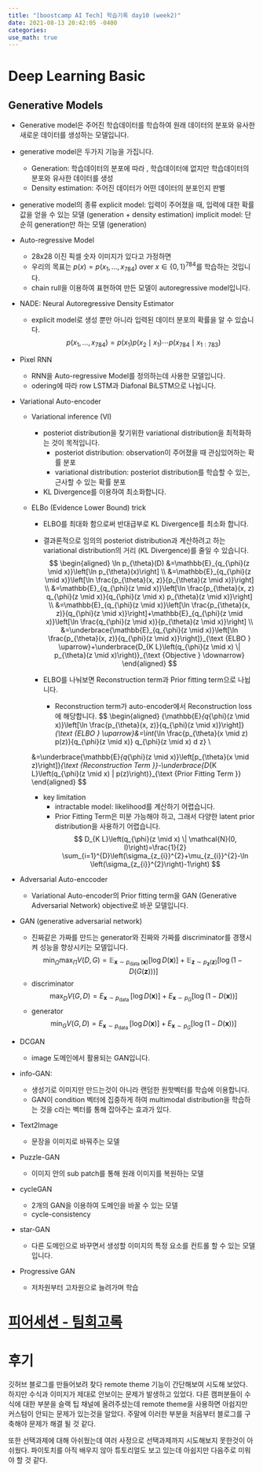 ```yaml
---
title: "[boostcamp AI Tech] 학습기록 day10 (week2)"
date: 2021-08-13 20:42:05 -0400
categories:
use_math: true
---
```


# Deep Learning Basic
## Generative Models
* Generative model은 주어진 학습데이터를 학습하여 원래 데이터의 분포와 유사한 새로운 데이터를 생성하는 모델입니다. 
* generative model은 두가지 기능을 가집니다.
    * Generation: 학습데이터의 분포에 따라 , 학습데이터에 없지만 학습데이터의 분포와 유사한 데이터를 생성
    * Density estimation: 주어진 데이터가 어떤 데이터의 분포인지 판별

* generative model의 종류
    explicit model: 입력이 주어졌을 때, 입력에 대한 확률값을 얻을 수 있는 모델 (generation + density estimation)
    implicit model: 단순히 generation만 하는 모델 (generation)

<!-- 통계부분 충분히 이해가 안간다... 좀더 공부하고 정리할 부분... 주말 작업? -->
<!-- * Basic discrete distributions
    * Bernoulli distribution: 2개의 카테고리를 가지는 분포입니다. 하나의 확률로 표현 가능합니다.
    * categorical distribution: m개의 카테고리가 있을 때 m-1개희 확률값으로 표현 할 수 있습니다.

* Strucctire Through Independence
    *  
    
-->

* Auto-regressive Model
    * 28x28 이진 픽셀 숫자 이미지가 있다고 가정하면
    * 우리의 목표는 $p(x)=p\left(x_{1}, \ldots, x_{784}\right)$ over $x \in\{0,1\}^{784}$를 학습하는 것입니다.
    * chain rull을 이용하여 표현하여 만든 모델이 autoregressive model입니다.

* NADE: Neural Autoregressive Density Estimator
    
    * explicit model로 생성 뿐만 아니라 입력된 데이터 분포의 확률을 알 수 있습니다.
    $$
    p\left(x_{1}, \ldots, x_{784}\right)=p\left(x_{1}\right) p\left(x_{2} \mid x_{1}\right) \cdots p\left(x_{784} \mid x_{1: 783}\right)
    $$

* Pixel RNN
    * RNN을 Auto-regressive Model를 정의하는데 사용한 모델입니다.
    * odering에 따라 row LSTM과 Diafonal BiLSTM으로 나뉩니다.

<!-- * Latent Variable Models 추천?-->


* Variational Auto-encoder
    * Variational inference (VI)
        * posteriot distribution을 찾기위한 variational distribution을 최적화하는 것이 목적입니다.
            * posteriot distribution: observation이 주어졌을 때 관심있어하는 확률 분포
            * variational distribution: posteriot distribution를 학습할 수 있는, 근사할 수 있는 확률 분포
        * KL Divergence를 이용하여 최소화합니다.
    
    * ELBo (Evidence Lower Bound) trick
        * ELBO를 최대화 함으로써 반대급부로 KL Divergence를 최소화 합니다.
        * 결과론적으로 임의의 posteriot distribution과 계산하려고 하는 variational distribution의 거리 (KL Divergence)를 줄일 수 있습니다.
        $$
        \begin{aligned}
        \ln p_{\theta}(D) &=\mathbb{E}_{q_{\phi}(z \mid x)}\left[\ln p_{\theta}(x)\right] \\
        &=\mathbb{E}_{q_{\phi}(z \mid x)}\left[\ln \frac{p_{\theta}(x, z)}{p_{\theta}(z \mid x)}\right] \\
        &=\mathbb{E}_{q_{\phi}(z \mid x)}\left[\ln \frac{p_{\theta}(x, z) q_{\phi}(z \mid x)}{q_{\phi}(z \mid x) p_{\theta}(z \mid x)}\right] \\
        &=\mathbb{E}_{q_{\phi}(z \mid x)}\left[\ln \frac{p_{\theta}(x, z)}{q_{\phi}(z \mid x)}\right]+\mathbb{E}_{q_{\phi}(z \mid x)}\left[\ln \frac{q_{\phi}(z \mid x)}{p_{\theta}(z \mid x)}\right] \\
        &=\underbrace{\mathbb{E}_{q_{\phi}(z \mid x)}\left[\ln \frac{p_{\theta}(x, z)}{q_{\phi}(z \mid x)}\right]}_{\text {ELBO } \uparrow}+\underbrace{D_{K L}\left(q_{\phi}(z \mid x) \| p_{\theta}(z \mid x)\right)}_{\text {Objective } \downarrow}
        \end{aligned}
        $$

        *  ELBO를 나눠보면 Reconstruction term과 Prior fitting term으로 나뉩니다.
            * Reconstruction term가 auto-encoder에서 Reconstruction loss에 해당합니다.
        $$
        \begin{aligned}
        {\mathbb{E}_{q_{\phi}(z \mid x)}\left[\ln \frac{p_{\theta}(x, z)}{q_{\phi}(z \mid x)}\right]}_{\text {ELBO } \uparrow}&=\int_{\ln \frac{p_{\theta}(x \mid z) p(z)}{q_{\phi}(z \mid x)} q_{\phi}(z \mid x) d z} \\
        
        &=\underbrace{\mathbb{E}_{q_{\phi}(z \mid x)}\left[p_{\theta}(x \mid z)\right]}_{\text {Reconstruction Term }}-\underbrace{D_{K L}\left(q_{\phi}(z \mid x) \| p(z)\right)}_{\text {Prior Fitting Term }}
        \end{aligned}
        $$

        * key limitation
            * intractable model: likelihood를 계산하기 어렵습니다.
            * Prior Fitting Term은 미분 가능해야 하고, 그래서 다양한 latent prior distribution을 사용하기 어렵습니다.
            $$
            D_{K L}\left(q_{\phi}(z \mid x) \| \mathcal{N}(0, I)\right)=\frac{1}{2} \sum_{i=1}^{D}\left(\sigma_{z_{i}}^{2}+\mu_{z_{i}}^{2}-\ln \left(\sigma_{z_{i}}^{2}\right)-1\right)
            $$

* Adversarial Auto-enccoder
    * Variational Auto-encoder의 Prior fitting term을 GAN (Generative Adversarial Network) objective로 바꾼 모델입니다.


* GAN (generative adversarial network)
    * 진짜같은 가짜를 만드는 generator와 진짜와 가짜를 discriminator를 경쟁시켜 성능을 향상시키는 모델입니다.
    $$
    \min _{\Omega} \max _{\Pi} V(D, G)=\mathbb{E}_{\boldsymbol{x} \sim p_{\text {data }}(\boldsymbol{x})}[\log D(\boldsymbol{x})]+\mathbb{E}_{\boldsymbol{z} \sim p_{\boldsymbol{z}}(\boldsymbol{z})}[\log (1-D(G(\boldsymbol{z})))]
    $$
    * discriminator
        $$
        \max _{D} V(G, D)=E_{\mathbf{x} \sim p_{\text {data }}}[\log D(\mathbf{x})]+E_{\mathbf{x} \sim p_{G}}[\log (1-D(\mathbf{x}))]
        $$
    * generator
        $$
        \min _{G} V(G, D)=E_{\mathbf{x} \sim p_{\text {data }}}[\log D(\mathbf{x})]+E_{\mathbf{x} \sim p_{G}}[\log (1-D(\mathbf{x}))]
        $$

* DCGAN
    * image 도메인에서 활용되는 GAN입니다.

* info-GAN: 
    * 생성기로 이미지만 만드는것이 아니라 랜덤한 원핫벡터를 학습에 이용합니다.
    * GAN이 condition 벡터에 집중하게 하여 multimodal distribution을 학습하는 것을 c라는 벡터를 통해 잡아주는 효과가 있다.

* Text2Image
    * 문장을 이미지로 바꿔주는 모델

* Puzzle-GAN
    * 이미지 안의 sub patch를 통해 원래 이미지를 복원하는 모델

* cycleGAN
    * 2개의 GAN을 이용하여 도메인을 바꿀 수 있는 모델
    * cycle-consistency

* star-GAN
    * 다른 도메인으로 바꾸면서 생성할 이미지의 특정 요소를 컨트롤 할 수 있는 모델입니다.

* Progressive GAN
    * 저차원부터 고차원으로 늘려가며 학습


# [피어세션 - 팀회고록](https://hackmd.io/@ai17/r1GtwsXeY)

# 후기
깃허브 블로그를 만들어보려 찾다 remote theme 기능이 간단해보여 시도해 보았다. 하지만 수식과 이미지가 제대로 안보이는 문제가 발생하고 있었다.
다른 캠퍼분들이 수식에 대한 부분을 슬랙 팁 채널에 올려주셨는데 remote theme을 사용하면 아쉽지만 커스텀이 안되는 문제가 있는것을 알았다. 주말에 이러한 부분을 처음부터 블로그를 구축해야 문제가 해결 될 것 같다. 

또한 선택과제에 대해 아쉬웠는데 여러 사정으로 선택과제까지 시도해보지 못한것이 아쉬웠다. 파이토치를 아직 배우지 않아 튜토리얼도 보고 있는데 아쉽지만 다음주로 미워야 할 것 같다.